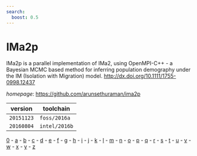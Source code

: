 ```yaml
---
search:
  boost: 0.5
---
```

# IMa2p

IMa2p is a parallel implementation of IMa2, using OpenMPI-C++ - a Bayesian MCMC  based method for inferring population demography under the IM (Isolation with  Migration) model. http://dx.doi.org/10.1111/1755-0998.12437

*homepage*: <https://github.com/arunsethuraman/ima2p>

version | toolchain
--------|----------
``20151123`` | ``foss/2016a``
``20160804`` | ``intel/2016b``

[0](../0/index.md) - [a](../a/index.md) - [b](../b/index.md) - [c](../c/index.md) - [d](../d/index.md) - [e](../e/index.md) - [f](../f/index.md) - [g](../g/index.md) - [h](../h/index.md) - [i](../i/index.md) - [j](../j/index.md) - [k](../k/index.md) - [l](../l/index.md) - [m](../m/index.md) - [n](../n/index.md) - [o](../o/index.md) - [p](../p/index.md) - [q](../q/index.md) - [r](../r/index.md) - [s](../s/index.md) - [t](../t/index.md) - [u](../u/index.md) - [v](../v/index.md) - [w](../w/index.md) - [x](../x/index.md) - [y](../y/index.md) - [z](../z/index.md)

